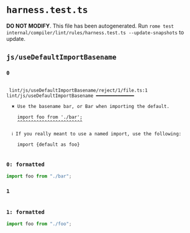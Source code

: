 # `harness.test.ts`

**DO NOT MODIFY**. This file has been autogenerated. Run `rome test internal/compiler/lint/rules/harness.test.ts --update-snapshots` to update.

## `js/useDefaultImportBasename`

### `0`

```

 lint/js/useDefaultImportBasename/reject/1/file.ts:1 lint/js/useDefaultImportBasename ━━━━━━━━━━━━━━

  ✖ Use the basename bar, or Bar when importing the default.

    import foo from './bar';
    ^^^^^^^^^^^^^^^^^^^^^^^^

  ℹ If you really meant to use a named import, use the following:

    import {default as foo}


```

### `0: formatted`

```ts
import foo from "./bar";

```

### `1`

```

```

### `1: formatted`

```ts
import foo from "./foo";

```
